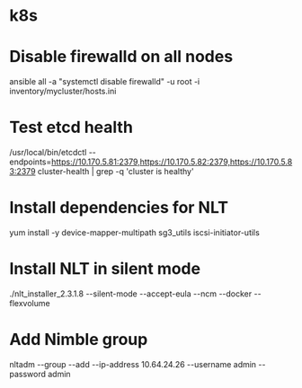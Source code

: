 # k8s

# Disable firewalld on all nodes
ansible all -a "systemctl disable firewalld" -u root -i inventory/mycluster/hosts.ini 

# Test etcd health
/usr/local/bin/etcdctl --endpoints=https://10.170.5.81:2379,https://10.170.5.82:2379,https://10.170.5.83:2379 cluster-health | grep -q 'cluster is healthy'

# Install dependencies for NLT
yum install -y device-mapper-multipath sg3_utils iscsi-initiator-utils

# Install NLT in silent mode
./nlt_installer_2.3.1.8 --silent-mode --accept-eula --ncm --docker --flexvolume

# Add Nimble group
nltadm --group --add --ip-address 10.64.24.26 --username admin --password admin
